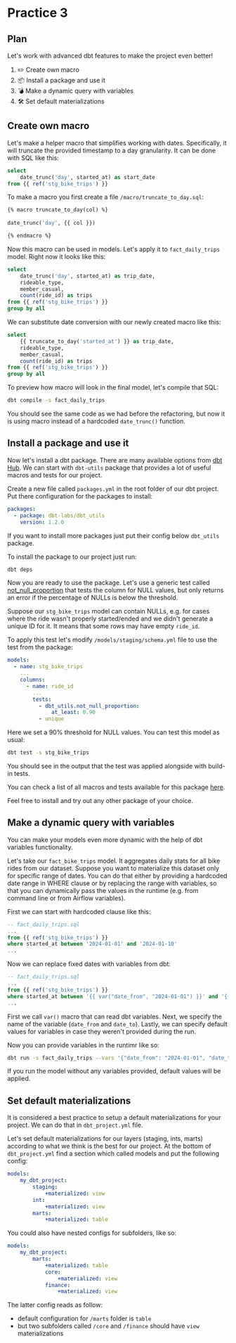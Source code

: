 # Practice 3

## Plan

Let's work with advanced dbt features to make the project even better!

1. ✏️ Create own macro
1. 📦 Install a package and use it
1. 💣 Make a dynamic query with variables
1. 🛠️ Set default materializations

## Create own macro

Let's make a helper macro that simplifies working with dates. Specifically, it will truncate the provided timestamp to a day granularity. It can be done with SQL like this:

```sql
select
    date_trunc('day', started_at) as start_date
from {{ ref('stg_bike_trips') }}
```

To make a macro you first create a file `/macro/truncate_to_day.sql`:

```sql
{% macro truncate_to_day(col) %}
    
date_trunc('day', {{ col }})

{% endmacro %}
```

Now this macro can be used in models. Let's apply it to `fact_daily_trips` model. Right now it looks like this:

```sql
select
    date_trunc('day', started_at) as trip_date,
    rideable_type,
    member_casual,
    count(ride_id) as trips
from {{ ref('stg_bike_trips') }}
group by all
```

We can substitute date conversion with our newly created macro like this:

```sql
select
    {{ truncate_to_day('started_at') }} as trip_date,
    rideable_type,
    member_casual,
    count(ride_id) as trips
from {{ ref('stg_bike_trips') }}
group by all
```

To preview how macro will look in the final model, let's compile that SQL:

```bash
dbt compile -s fact_daily_trips
```

You should see the same code as we had before the refactoring, but now it is using macro instead of a hardcoded `date_trunc()` function.

## Install a package and use it

Now let's install a dbt package. There are many available options from [dbt Hub](https://hub.getdbt.com/). We can start with `dbt-utils` package that provides a lot of useful macros and tests for our project.

Create a new file called `packages.yml` in the root folder of our dbt project. Put there configuration for the packages to install:

```yaml
packages:
  - package: dbt-labs/dbt_utils
    version: 1.2.0
```

If you want to install more packages just put their config below `dbt_utils` package.

To install the package to our project just run:

```bash
dbt deps
```

Now you are ready to use the package. Let's use a generic test called [not_null_proportion](https://github.com/dbt-labs/dbt-utils/tree/1.2.0/?tab=readme-ov-file#not_null_proportion-source) that tests the column for NULL values, but only returns an error if the percentage of NULLs is below the threshold.

Suppose our `stg_bike_trips` model can contain NULLs, e.g. for cases where the ride wasn't properly started/ended and we didn't generate a unique ID for it. It means that some rows may have empty `ride_id`.

To apply this test let's modify `/models/staging/schema.yml` file to use the test from the package:

```yaml
models:
  - name: stg_bike_trips
    ...
    columns:
      - name: ride_id
        ...
        tests:
          - dbt_utils.not_null_proportion:
              at_least: 0.90
          - unique
```

Here we set a 90% threshold for NULL values. You can test this model as usual:

```bash
dbt test -s stg_bike_trips
```

You should see in the output that the test was applied alongside with build-in tests.

You can check a list of all macros and tests available for this package [here](https://github.com/dbt-labs/dbt-utils/tree/1.2.0/?tab=readme-ov-file#installation-instructions).

Feel free to install and try out any other package of your choice.

## Make a dynamic query with variables

You can make your models even more dynamic with the help of dbt variables functionality.

Let's take our `fact_bike_trips` model. It aggregates daily stats for all bike rides from our dataset. Suppose you want to materialize this dataset only for specific range of dates. You can do that either by providing a hardcoded date range in WHERE clause or by replacing the range with variables, so that you can dynamically pass the values in the runtime (e.g. from command line or from Airflow variables).

First we can start with hardcoded clause like this:

```sql
-- fact_daily_trips.sql
...
from {{ ref('stg_bike_trips') }}
where started_at between '2024-01-01' and '2024-01-10'
...
```

Now we can replace fixed dates with variables from dbt:

```sql
-- fact_daily_trips.sql
...
from {{ ref('stg_bike_trips') }}
where started_at between '{{ var("date_from", "2024-01-01") }}' and '{{ var("date_to", "2024-01-31") }}'
...
```

First we call `var()` macro that can read dbt variables. Next, we specify the name of the variable (`date_from` and `date_to`). Lastly, we can specify default values for variables in case they weren't provided during the run.

Now you can provide variables in the runtimr like so:

```bash
dbt run -s fact_daily_trips --vars '{"date_from": "2024-01-01", "date_to": "2024-01-10"}'
```

If you run the model without any variables provided, default values will be applied.

## Set default materializations

It is considered a best practice to setup a default materializations for your project. We can do that in `dbt_project.yml` file.

Let's set default materializations for our layers (staging, ints, marts) according to what we think is the best for our project. At the bottom of `dbt_project.yml` find a section which called models and put the following config:

```yaml
models:
    my_dbt_project:
        staging:
            +materialized: view
        int:
            +materialized: view
        marts:
            +materialized: table
```

You could also have nested configs for subfolders, like so:

```yaml
models:
    my_dbt_project:
        marts:
            +materialized: table
            core:
                +materialized: view
            finance:
                +materialized: view            
```

The latter config reads as follow:
- default configuration for `/marts` folder is `table`
- but two subfolders called `/core` and `/finance` should have `view` materializations
